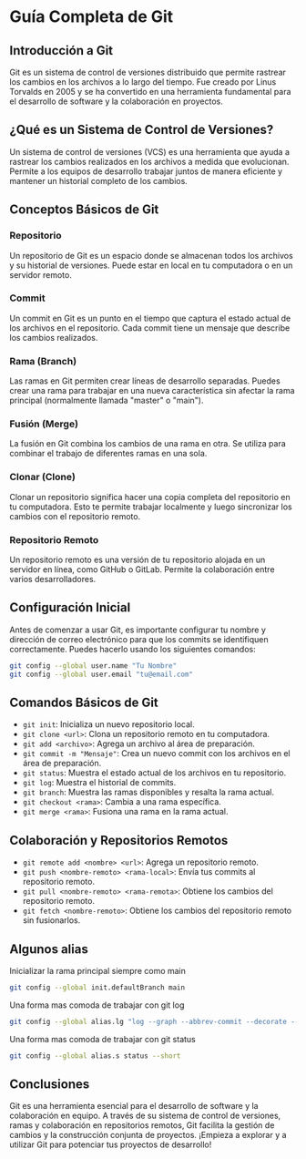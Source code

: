 # Guía Completa de Git

## Introducción a Git

Git es un sistema de control de versiones distribuido que permite rastrear los cambios en los archivos a lo largo del tiempo. Fue creado por Linus Torvalds en 2005 y se ha convertido en una herramienta fundamental para el desarrollo de software y la colaboración en proyectos.

## ¿Qué es un Sistema de Control de Versiones?

Un sistema de control de versiones (VCS) es una herramienta que ayuda a rastrear los cambios realizados en los archivos a medida que evolucionan. Permite a los equipos de desarrollo trabajar juntos de manera eficiente y mantener un historial completo de los cambios.

## Conceptos Básicos de Git

### Repositorio

Un repositorio de Git es un espacio donde se almacenan todos los archivos y su historial de versiones. Puede estar en local en tu computadora o en un servidor remoto.

### Commit

Un commit en Git es un punto en el tiempo que captura el estado actual de los archivos en el repositorio. Cada commit tiene un mensaje que describe los cambios realizados.

### Rama (Branch)

Las ramas en Git permiten crear líneas de desarrollo separadas. Puedes crear una rama para trabajar en una nueva característica sin afectar la rama principal (normalmente llamada "master" o "main").

### Fusión (Merge)

La fusión en Git combina los cambios de una rama en otra. Se utiliza para combinar el trabajo de diferentes ramas en una sola.

### Clonar (Clone)

Clonar un repositorio significa hacer una copia completa del repositorio en tu computadora. Esto te permite trabajar localmente y luego sincronizar los cambios con el repositorio remoto.

### Repositorio Remoto

Un repositorio remoto es una versión de tu repositorio alojada en un servidor en línea, como GitHub o GitLab. Permite la colaboración entre varios desarrolladores.

## Configuración Inicial

Antes de comenzar a usar Git, es importante configurar tu nombre y dirección de correo electrónico para que los commits se identifiquen correctamente. Puedes hacerlo usando los siguientes comandos:

```bash
git config --global user.name "Tu Nombre"
git config --global user.email "tu@email.com"
```

## Comandos Básicos de Git

- `git init`: Inicializa un nuevo repositorio local.
- `git clone <url>`: Clona un repositorio remoto en tu computadora.
- `git add <archivo>`: Agrega un archivo al área de preparación.
- `git commit -m "Mensaje"`: Crea un nuevo commit con los archivos en el área de preparación.
- `git status`: Muestra el estado actual de los archivos en tu repositorio.
- `git log`: Muestra el historial de commits.
- `git branch`: Muestra las ramas disponibles y resalta la rama actual.
- `git checkout <rama>`: Cambia a una rama específica.
- `git merge <rama>`: Fusiona una rama en la rama actual.

## Colaboración y Repositorios Remotos

- `git remote add <nombre> <url>`: Agrega un repositorio remoto.
- `git push <nombre-remoto> <rama-local>`: Envía tus commits al repositorio remoto.
- `git pull <nombre-remoto> <rama-remota>`: Obtiene los cambios del repositorio remoto.
- `git fetch <nombre-remoto>`: Obtiene los cambios del repositorio remoto sin fusionarlos.

## Algunos alias

Inicializar la rama principal siempre como main

```bash
git config --global init.defaultBranch main
```

Una forma mas comoda de trabajar con git log

```bash
git config --global alias.lg "log --graph --abbrev-commit --decorate --format=format:'%C(bold blue)%h%C(reset) - %C(bold green)(%ar)%C(reset) %C(white)%s%C(reset) %C(dim white)- %an%C(reset)%C(bold yellow)%d%C(reset)' --all"
```

Una forma mas comoda de trabajar con git status

```bash
git config --global alias.s status --short
```

## Conclusiones

Git es una herramienta esencial para el desarrollo de software y la colaboración en equipo. A través de su sistema de control de versiones, ramas y colaboración en repositorios remotos, Git facilita la gestión de cambios y la construcción conjunta de proyectos. ¡Empieza a explorar y a utilizar Git para potenciar tus proyectos de desarrollo!
